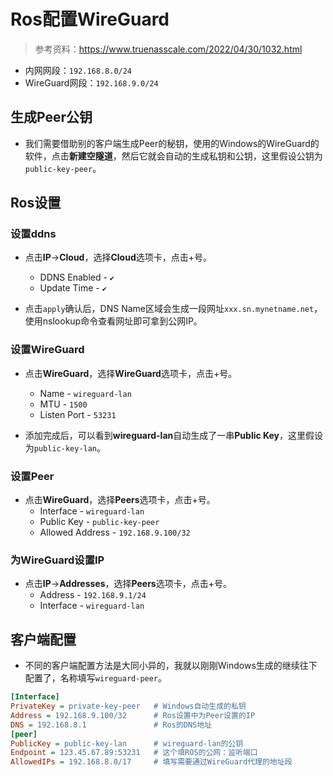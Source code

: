 # Ros配置WireGuard

> 参考资料：<https://www.truenasscale.com/2022/04/30/1032.html>

+ 内网网段：```192.168.8.0/24```
+ WireGuard网段：```192.168.9.0/24```

## 生成Peer公钥

+ 我们需要借助别的客户端生成Peer的秘钥，使用的Windows的WireGuard的软件，点击**新建空隧道**，然后它就会自动的生成私钥和公钥，这里假设公钥为```public-key-peer```。

## Ros设置

### 设置ddns

+ 点击**IP**->**Cloud**，选择**Cloud**选项卡，点击+号。
  + DDNS Enabled - ```✔```
  + Update Time - ```✔```

+ 点击```apply```确认后，DNS Name区域会生成一段网址```xxx.sn.mynetname.net```，使用nslookup命令查看网址即可拿到公网IP。

### 设置WireGuard

+ 点击**WireGuard**，选择**WireGuard**选项卡，点击+号。
  + Name - ```wireguard-lan```
  + MTU - ```1500```
  + Listen Port - ```53231```

+ 添加完成后，可以看到**wireguard-lan**自动生成了一串**Public Key**，这里假设为```public-key-lan```。

### 设置Peer

+ 点击**WireGuard**，选择**Peers**选项卡，点击+号。
  + Interface - ```wireguard-lan```
  + Public Key - ```public-key-peer```
  + Allowed Address - ```192.168.9.100/32```

### 为WireGuard设置IP

+ 点击**IP**->**Addresses**，选择**Peers**选项卡，点击+号。
  + Address - ```192.168.9.1/24```
  + Interface - ```wireguard-lan```

## 客户端配置

+ 不同的客户端配置方法是大同小异的，我就以刚刚Windows生成的继续往下配置了，名称填写```wireguard-peer```。

```ini
[Interface]
PrivateKey = private-key-peer   # Windows自动生成的私钥
Address = 192.168.9.100/32      # Ros设置中为Peer设置的IP
DNS = 192.168.8.1               # Ros的DNS地址
[peer]
PublicKey = public-key-lan      # wireguard-lan的公钥
Endpoint = 123.45.67.89:53231   # 这个填ROS的公网：监听端口
AllowedIPs = 192.168.8.0/17     # 填写需要通过WireGuard代理的地址段
```
